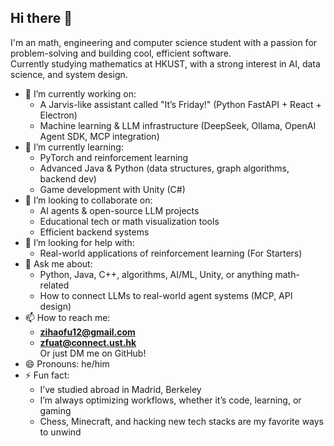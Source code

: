 ## Hi there 👋

I'm an math, engineering and computer science student with a passion for problem-solving and building cool, efficient software.  
Currently studying mathematics at HKUST, with a strong interest in AI, data science, and system design.

- 🔭 I’m currently working on:
  - A Jarvis-like assistant called "It’s Friday!" (Python FastAPI + React + Electron)
  - Machine learning & LLM infrastructure (DeepSeek, Ollama, OpenAI Agent SDK, MCP integration)
- 🌱 I’m currently learning:
  - PyTorch and reinforcement learning
  - Advanced Java & Python (data structures, graph algorithms, backend dev)
  - Game development with Unity (C#)
- 👯 I’m looking to collaborate on:
  - AI agents & open-source LLM projects
  - Educational tech or math visualization tools
  - Efficient backend systems
- 🤔 I’m looking for help with:
  - Real-world applications of reinforcement learning (For Starters)
- 💬 Ask me about:
  - Python, Java, C++, algorithms, AI/ML, Unity, or anything math-related
  - How to connect LLMs to real-world agent systems (MCP, API design)
- 📫 How to reach me:  
  - **zihaofu12@gmail.com**
  - **zfuat@connect.ust.hk**  
  Or just DM me on GitHub!
- 😄 Pronouns: he/him
- ⚡ Fun fact:  
  - I’ve studied abroad in Madrid, Berkeley  
  - I’m always optimizing workflows, whether it’s code, learning, or gaming  
  - Chess, Minecraft, and hacking new tech stacks are my favorite ways to unwind

<!--
**ZihaoFU245/ZIHAOFU245** is a ✨ _special_ ✨ repository because its `README.md` (this file) appears on your GitHub profile.
-->

